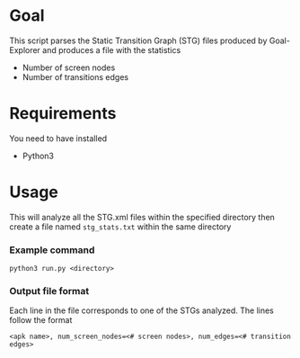 # Goal
This script parses the Static Transition Graph (STG) files produced by Goal-Explorer and 
produces a file with the statistics
  - Number of screen nodes
  - Number of transitions edges

# Requirements
You need to have installed
- Python3 

# Usage
This will analyze all the STG.xml files within the specified directory then create a file 
named `stg_stats.txt` within the same directory

### Example command
```
python3 run.py <directory> 
```

### Output file format 
Each line in the file corresponds to one of the STGs analyzed. The lines follow the format
```
<apk name>, num_screen_nodes=<# screen nodes>, num_edges=<# transition edges> 
```

